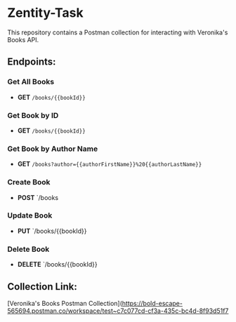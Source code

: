 # Zentity-Task

This repository contains a Postman collection for interacting with Veronika's Books API.

## Endpoints:

### Get All Books
- **GET** `/books/{{bookId}}`

### Get Book by ID
- **GET** `/books/{{bookId}}`

### Get Book by Author Name
- **GET** `/books?author={{authorFirstName}}%20{{authorLastName}}`

### Create Book
- **POST** `/books

### Update Book
- **PUT** `/books/{{bookId}}

### Delete Book
- **DELETE** `/books/{{bookId}}  

## Collection Link:
[Veronika's Books Postman Collection](https://bold-escape-565694.postman.co/workspace/test~c7c077cd-cf3a-435c-bc4d-8f93d51f7
